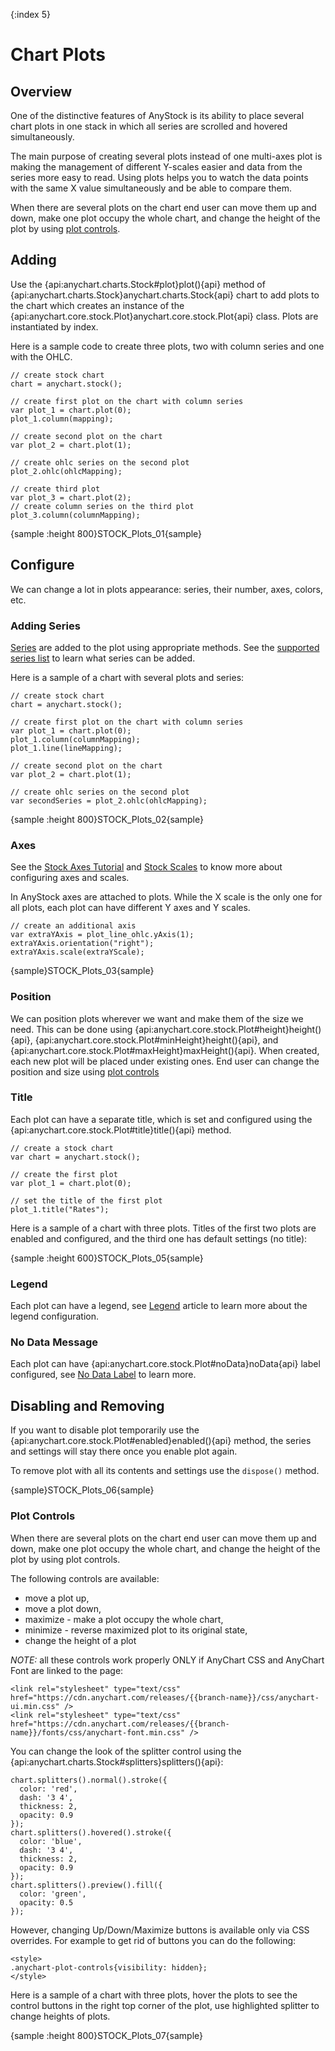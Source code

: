 {:index 5}

# Chart Plots

## Overview

One of the distinctive features of AnyStock is its ability to place several chart plots in one stack in which all series are scrolled and hovered simultaneously.

The main purpose of creating several plots instead of one multi-axes plot is making the management of different Y-scales easier and data from the series more easy to read. Using plots helps you to watch the data points with the same X value simultaneously and be able to compare them.

When there are several plots on the chart end user can move them up and down, make one plot occupy the whole chart, and change the height of the plot by using [plot controls](#plot_controls).

## Adding

Use the {api:anychart.charts.Stock#plot}plot(){api} method of {api:anychart.charts.Stock}anychart.charts.Stock{api} chart to add plots to the chart which creates an instance of the {api:anychart.core.stock.Plot}anychart.core.stock.Plot{api} class. Plots are instantiated by index.

Here is a sample code to create three plots, two with column series and one with the OHLC.

```
// create stock chart
chart = anychart.stock();

// create first plot on the chart with column series
var plot_1 = chart.plot(0);
plot_1.column(mapping);

// create second plot on the chart
var plot_2 = chart.plot(1);

// create ohlc series on the second plot
plot_2.ohlc(ohlcMapping);

// create third plot
var plot_3 = chart.plot(2);
// create column series on the third plot
plot_3.column(columnMapping);
```

{sample :height 800}STOCK\_Plots\_01{sample}

## Configure

We can change a lot in plots appearance: series, their number, axes, colors, etc. 

### Adding Series

[Series](Series/Overview) are added to the plot using appropriate methods. See the [supported series list](Series/Supported_Series) to learn what series can be added.

Here is a sample of a chart with several plots and series:

```
// create stock chart
chart = anychart.stock();

// create first plot on the chart with column series
var plot_1 = chart.plot(0);
plot_1.column(columnMapping);
plot_1.line(lineMapping);

// create second plot on the chart
var plot_2 = chart.plot(1);

// create ohlc series on the second plot
var secondSeries = plot_2.ohlc(ohlcMapping);
```

{sample :height 800}STOCK\_Plots\_02{sample}

### Axes 

See the [Stock Axes Tutorial](Axes) and [Stock Scales](Scales) to know more about configuring axes and scales.

In AnyStock axes are attached to plots. While the X scale is the only one for all plots, each plot can have different Y axes and Y scales. 

```
// create an additional axis
var extraYAxis = plot_line_ohlc.yAxis(1);
extraYAxis.orientation("right");
extraYAxis.scale(extraYScale);
```

{sample}STOCK\_Plots\_03{sample}

### Position

We can position plots wherever we want and make them of the size we need. This can be done using {api:anychart.core.stock.Plot#height}height(){api}, {api:anychart.core.stock.Plot#minHeight}height(){api}, and {api:anychart.core.stock.Plot#maxHeight}maxHeight(){api}. When created, each new plot will be placed under existing ones. End user can change the position and size using [plot controls](#plot_controls)

### Title

Each plot can have a separate title, which is set and configured using the {api:anychart.core.stock.Plot#title}title(){api} method.

```
// create a stock chart
var chart = anychart.stock();

// create the first plot
var plot_1 = chart.plot(0);

// set the title of the first plot
plot_1.title("Rates");
```

Here is a sample of a chart with three plots. Titles of the first two plots are enabled and configured, and the third one has default settings (no title):

{sample :height 600}STOCK\_Plots\_05{sample}

### Legend

Each plot can have a legend, see [Legend](Legend) article to learn more about the legend configuration.

### No Data Message

Each plot can have {api:anychart.core.stock.Plot#noData}noData{api} label configured, see [No Data Label](../Working_with_Data/No_Data_Label) to learn more.

## Disabling and Removing

If you want to disable plot temporarily use the {api:anychart.core.stock.Plot#enabled}enabled(){api} method, the series and settings will stay there once you enable plot again.

To remove plot with all its contents and settings use the `dispose()` method.

{sample}STOCK\_Plots\_06{sample}

### Plot Controls

When there are several plots on the chart end user can move them up and down, make one plot occupy the whole chart, and change the height of the plot by using plot controls.

The following controls are available: 

- move a plot up,
- move a plot down,
- maximize - make a plot occupy the whole chart,
- minimize - reverse maximized plot to its original state,
- change the height of a plot

*NOTE:* all these controls work properly ONLY if AnyChart CSS and AnyChart Font are linked to the page:

```
<link rel="stylesheet" type="text/css" href="https://cdn.anychart.com/releases/{{branch-name}}/css/anychart-ui.min.css" />
<link rel="stylesheet" type="text/css" href="https://cdn.anychart.com/releases/{{branch-name}}/fonts/css/anychart-font.min.css" />
```

You can change the look of the splitter control using the {api:anychart.charts.Stock#splitters}splitters(){api}:

```
chart.splitters().normal().stroke({
  color: 'red',
  dash: '3 4',
  thickness: 2,
  opacity: 0.9
});
chart.splitters().hovered().stroke({
  color: 'blue',
  dash: '3 4',
  thickness: 2,
  opacity: 0.9
});
chart.splitters().preview().fill({
  color: 'green',
  opacity: 0.5
});
```

However, changing Up/Down/Maximize buttons is available only via CSS overrides. For example to get rid of buttons you can do the following:

```
<style>
.anychart-plot-controls{visibility: hidden};
</style>
```

Here is a sample of a chart with three plots, hover the plots to see the control buttons in the right top corner of the plot, use highlighted splitter to change heights of plots.

{sample :height 800}STOCK\_Plots\_07{sample}
